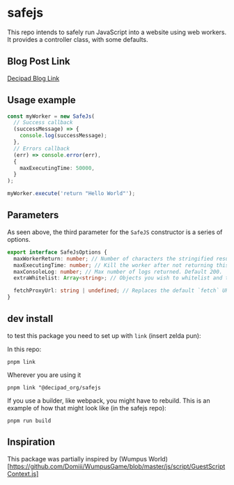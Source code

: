 # safejs

This repo intends to safely run JavaScript into a website using web workers. It provides a controller class, with some defaults.

## Blog Post Link

[Decipad Blog Link](https://www.decipad.com/blog/introducing-safejs-a-secure-way-to-integrate-data)

## Usage example

```ts
const myWorker = new SafeJs(
  // Success callback
  (successMessage) => {
    console.log(successMessage);
  },
  // Errors callback
  (err) => console.error(err),
  {
    maxExecutingTime: 50000,
  }
);

myWorker.execute('return "Hello World"');
```

## Parameters

As seen above, the third parameter for the `SafeJS` constructor is a series of options.

```ts
export interface SafeJsOptions {
  maxWorkerReturn: number; // Number of characters the stringified result is allowed to return. Default 10000.
  maxExecutingTime: number; // Kill the worker after not returning this number of milliseconds. Default 20000.
  maxConsoleLog: number; // Max number of logs returned. Default 200.
  extraWhitelist: Array<string>; // Objects you wish to whitelist and thus allow the user to use in their code.

  fetchProxyUrl: string | undefined; // Replaces the default `fetch` URL if provided.
}
```

## dev install

to test this package you need to set up with `link` (insert zelda pun):

In this repo:

```
pnpm link
```

Wherever you are using it

```
pnpm link "@decipad_org/safejs
```

If you use a builder, like webpack, you might have to rebuild. This is an example of how that might look like (in the safejs repo):

```
pnpm run build
```

## Inspiration

This package was partially inspired by (Wumpus World)[https://github.com/Domiii/WumpusGame/blob/master/js/script/GuestScriptContext.js]
